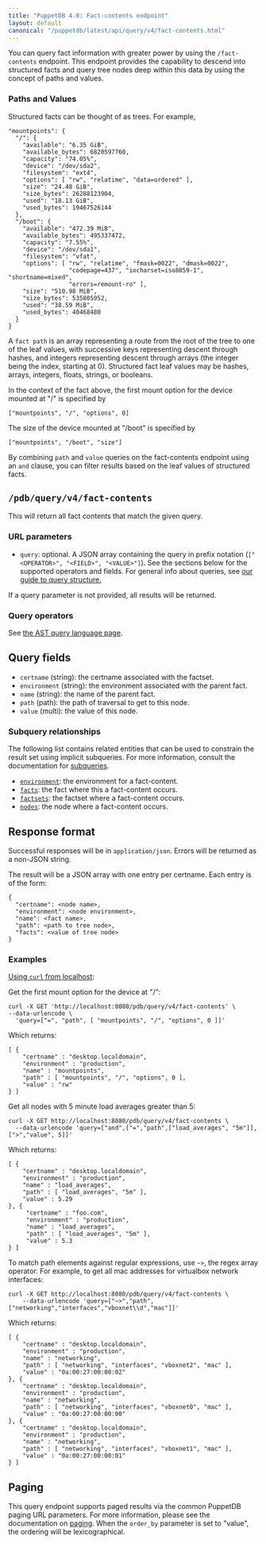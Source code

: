 ```yaml
---
title: "PuppetDB 4.0: Fact-contents endpoint"
layout: default
canonical: "/puppetdb/latest/api/query/v4/fact-contents.html"
---
```


[curl]: ../curl.html#using-curl-from-localhost-non-sslhttp
[paging]: ./paging.html
[query]: ./query.html
[subqueries]: ./ast.html#subquery-operators
[ast]: ./ast.html
[environments]: ./environments.html
[facts]: ./facts.html
[factsets]: ./factsets.html
[nodes]: ./nodes.html

You can query fact information with greater power by using the `/fact-contents`
endpoint. This endpoint provides the capability to descend into structured
facts and query tree nodes deep within this data by using the concept of paths
and values.

### Paths and Values
Structured facts can be thought of as trees. For example,

    "mountpoints": {
      "/": {
        "available": "6.35 GiB",
        "available_bytes": 6820597760,
        "capacity": "74.05%",
        "device": "/dev/sda2",
        "filesystem": "ext4",
        "options": [ "rw", "relatime", "data=ordered" ],
        "size": "24.48 GiB",
        "size_bytes": 26288123904,
        "used": "18.13 GiB",
        "used_bytes": 19467526144
      },
      "/boot": {
        "available": "472.39 MiB",
        "available_bytes": 495337472,
        "capacity": "7.55%",
        "device": "/dev/sda1",
        "filesystem": "vfat",
        "options": [ "rw", "relatime", "fmask=0022", "dmask=0022",
                     "codepage=437", "iocharset=iso8859-1", "shortname=mixed",
                     "errors=remount-ro" ],
        "size": "510.98 MiB",
        "size_bytes": 535805952,
        "used": "38.59 MiB",
        "used_bytes": 40468480
      }
    }

A `fact path` is an array representing a route from the root of the tree to one
of the leaf values, with successive keys representing descent through hashes,
and integers representing descent through arrays (the integer being the
index, starting at 0). Structured fact leaf values may be hashes, arrays,
integers, floats, strings, or booleans.

In the context of the fact above, the first mount option for the device mounted
at "/" is specified by

    ["mountpoints", "/", "options", 0]

The size of the device mounted at "/boot" is specified by

    ["mountpoints", "/boot", "size"]

By combining `path` and `value` queries on the fact-contents endpoint using an
`and` clause, you can filter results based on the leaf values of structured
facts.

## `/pdb/query/v4/fact-contents`

This will return all fact contents that match the given query.

### URL parameters

* `query`: optional. A JSON array containing the query in prefix notation
  (`["<OPERATOR>", "<FIELD>", "<VALUE>"]`). See the sections below for the
  supported operators and fields. For general info about queries, see [our
  guide to query structure.][query]

If a query parameter is not provided, all results will be returned.

### Query operators

See [the AST query language page][ast].

## Query fields

* `certname` (string): the certname associated with the factset.
* `environment` (string): the environment associated with the parent fact.
* `name` (string): the name of the parent fact.
* `path` (path): the path of traversal to get to this node.
* `value` (multi): the value of this node.

### Subquery relationships

The following list contains related entities that can be used to constrain the
result set using implicit subqueries. For more information, consult the
documentation for [subqueries][subqueries].

* [`environment`][environments]: the environment for a fact-content.
* [`facts`][facts]: the fact where this a fact-content occurs.
* [`factsets`][factsets]: the factset where a fact-content occurs.
* [`nodes`][nodes]: the node where a fact-content occurs.

## Response format

Successful responses will be in `application/json`. Errors will be returned as a
non-JSON string.

The result will be a JSON array with one entry per certname. Each entry is of
the form:

    {
      "certname": <node name>,
      "environment": <node environment>,
      "name": <fact name>,
      "path": <path to tree node>,
      "facts": <value of tree node>
    }

### Examples

[Using `curl` from localhost][curl]:

Get the first mount option for the device at "/":

    curl -X GET 'http://localhost:8080/pdb/query/v4/fact-contents' \
    --data-urlencode \
      'query=["=", "path", [ "mountpoints", "/", "options", 0 ]]'

Which returns:

    [ {
        "certname" : "desktop.localdomain",
        "environment" : "production",
        "name" : "mountpoints",
        "path" : [ "mountpoints", "/", "options", 0 ],
        "value" : "rw"
    } ]

Get all nodes with 5 minute load averages greater than 5:

    curl -X GET http://localhost:8080/pdb/query/v4/fact-contents \
      --data-urlencode 'query=["and",["=","path",["load_averages", "5m"]], [">","value", 5]]'

Which returns:

    [ {
        "certname" : "desktop.localdomain",
        "environment" : "production",
        "name" : "load_averages",
        "path" : [ "load_averages", "5m" ],
        "value" : 5.29
    }, {
         "certname" : "foo.com",
         "environment" : "production",
         "name" : "load_averages",
         "path" : [ "load_averages", "5m" ],
         "value" : 5.3
    } ]

To match path elements against regular expressions, use `~>`, the regex array
operator. For example, to get all mac addresses for virtualbox network
interfaces:

    curl -X GET http://localhost:8080/pdb/query/v4/fact-contents \
        --data-urlencode 'query=["~>","path",["networking","interfaces","vboxnet\\d","mac"]]'

Which returns:

    [ {
        "certname" : "desktop.localdomain",
        "environment" : "production",
        "name" : "networking",
        "path" : [ "networking", "interfaces", "vboxnet2", "mac" ],
        "value" : "0a:00:27:00:00:02"
    }, {
        "certname" : "desktop.localdomain",
        "environment" : "production",
        "name" : "networking",
        "path" : [ "networking", "interfaces", "vboxnet0", "mac" ],
        "value" : "0a:00:27:00:00:00"
    }, {
        "certname" : "desktop.localdomain",
        "environment" : "production",
        "name" : "networking",
        "path" : [ "networking", "interfaces", "vboxnet1", "mac" ],
        "value" : "0a:00:27:00:00:01"
    } ]

## Paging

This query endpoint supports paged results via the common PuppetDB paging
URL parameters. For more information, please see the documentation
on [paging][paging]. When the `order_by` parameter is set to "value", the
ordering will be lexicographical.
